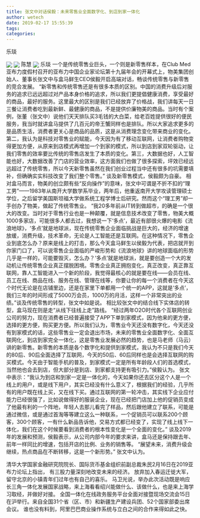 ```yaml
---
title: 张文中对话侯毅：未来零售业全面数字化、到店到家一体化
author: wetech
date: 2019-02-17 15:55:39
tags: 
categories: 
---
```

乐琰
<!-- more -->
<img align="center" border="0" src="https://imgcdn.yicai.com/uppics/images/2019/02/ebabb200407cdef84d9ccf5693b3e78c.jpg" />
<img align="center" border="0" src="https://imgcdn.yicai.com/uppics/images/2019/02/e49c6669b6181d607a7d5a3566ef129d.jpg" />
陈慧
<img align="center" border="0" src="https://imgcdn.yicai.com/uppics/images/2019/02/3388fdb63680c52a6b40a2e826cb528a.jpg" />
乐琰
一个是传统零售业巨头，一个则是新零售样本，在Club Med亚布力度假村召开的亚布力中国企业家论坛第十九届年会的开幕式上，物美集团创始人、董事长张文中与盒马鲜生CEO侯毅开启高端对话，畅谈传统零售与新零售的竞合发展。
“新零售和传统零售还是有很多本质的区别。中国的消费升级后对服务的追求已远远超过对产品本身价格的追求，所以我们更提倡健康消费，享受最好的商品，最好的服务。这里最大的区别是我们已经放弃了价格战，我们讲每天一日三餐让消费者吃到最新鲜、最健康的商品，不是提供价廉物美的商品。当时有个案例，张董（张文中）说他们天天排队买3毛钱的大白菜，给老百姓提供很好的便民服务，我当时就讲盒马提供了几百元的帝王蟹同样也是排队。所以大家追求更多的是品质生活，消费者更关心是商品的品质，这是从消费理念变化带来商业的变化。第二，我认为是科技对零售业的赋能，今天因为有了移动互联网，让消费者购物变得更加方便，从原来到店模式再增加一个到家的模式，所以到店到家双轮驱动，让我们零售的效率要比传统的零售店发生了本质的变化。第三，大数据也好，人工智能也好，大数据改善了门店的营业效率，这方面我们也做了很多探索，坪效已经远远超过了传统零售，所以今天新零售虽然在我们创业过程当中还有很多的坑需要填补，但确确实实科技改变了我们整个零售。” 谈及新零售模式，侯毅颇为自豪。
相对盒马而言，物美的创立颇有些“反向操作”的意味，张文中可谓是不折不扣的“理工男”——1983年从南开大学数学系毕业，两年后，他重返南开大学攻读管理硕士学位，之后留学美国斯坦福大学做系统工程学博士后研究。然而这个“理工男”却一手创办了物美，做起了传统零售业。
“我20多年前从IT转到做超市，的确是一个很大的改变。当时对于零售行业也是一种颠覆，就是信息技术改变了零售，物美大概1000多家店，可能很多人都去过，我想说一下‘多点’，最近有部很火爆的电影《流浪地球》，‘多点’就是地球派，现在传统零售企业面临挑战是巨大的，经济的增速放缓，消费升级，技术革命，无论是人工智能还是互联网。在这种情况下，零售企业到底怎么办？原来是线上的打击，那么今天盒马鲜生以侯毅为代表，把店就开到你家门口了，可以说零售企业面临的严峻形势和《流浪地球》讲的地球面临的形势几乎是一样的，可能要毁灭，怎么办？‘多点’就是地球派，就是要创造一个大的发动机让传统零售企业真正摆脱困境。零售企业真正拥抱变化，真正改变，真正靠互联网，靠人工智能进入一个新的阶段，我觉得最核心的就是要在线——会员在线、员工在线、商品在线、服务在线、管理在线等，你要让你的每一个消费者在今天这个时代无论是在店铺里边，还是在家里下单都用一个统一的APP，这就是‘多点’，我们三年的时间形成了5000万会员，1000万的月活，这样一个非常突出的业绩。”谈及传统零售的转型，张文中如是说。
相比较张文中的结合线下实体店的转型，盒马现在则是走“从线下往线上走”路线。
“经过两年O2O时代各个互联网创业公司的努力，现在消费者已经普遍接受了APP下单到家模式，因为他来的更方便，选择的更方便，购买更方便。所以我们认为，零售业今天还没有数字化，今天还没有到家模式的话，这些零售业一定会退出市场，未来的零售业全面数字化、全面互联网化，到店到家完全一体化，这是零售业发展必然的趋势，也是马老师（马云）讲的新零售。新零售的本质是各个数字化和提供到家模式，我认为不只是我们今天的80后、90后全面选择了互联网，今天的50后、60后同样也是会选择互联网的购买模式。今天由于智能手机的普及，到家模式一定是所有年龄段人们的首选模式，当然他也会去到店，但大部分是到店、到家都支持更有吸引力。”侯毅认为。
张文中表示：“我认为到店和到家一定是一体化的，今天如果你还去区分这个人是一个线上的用户，或是线下用户，其实已经没有什么意义了，根据我们的经验，几乎所有的用户既在线上买，又在线下买。通过互联网的第一轮冲击，其实线下企业应付能力已经很强了，比如说做得好的服装企业，现在已经把门店加上他的促销员变成了他最有利的一个阵地，年轻人去那儿看完了样品，然后跟他建立了联系，可能是通过微信，或是通过首淘等等建立这么一种联系，一个促销员可以联系200个顾客，300个顾客，一有什么新品告诉他，交易方式都已经变了，实现了线上线下一体化，我们在这个时候要看到消费者的根本性变化是一个全面的变化。”
谈及2019年的发展和预测，侯毅表示，从公司内部今年的要求来讲，盒马还是保持跟去年、前年一样同比的增速，包括开店的比例、业务的销售等。
“展望未来，消费升级会继续，热点商品在不断转移，这是一个新形势。” 张文中认为。
 
 
清华大学国家金融研究院院长、国际货币基金组织前副总裁朱民2月16日在2019亚布力论坛上指出， 有三股力量深刻地改变未来的经济。
放弃加入春运迁徙大军，留守北京的小镇青年们过年也有自己的喜乐。
马卫光说，举办此次活动既是响应长三角一体化发展国家战略，来上海看看绍兴能做什么、该做什么，也是来上海学习取经，并做好对接。
全国一体化在线政务服务平台全面对接暨现场交流会15日在沪举行。来自全国31个省（区、市）和新疆生产建设兵团、52个国家部委出席会议。
谁也没有料到，阿里巴巴商业操作系统与立白之间的合作来得如此之快。
